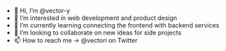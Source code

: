 - 👋 Hi, I’m @vector-y
- 👀 I’m interested in web development and product design
- 🌱 I’m currently learning connecting the frontend with backend services
- 💞️ I’m looking to collaborate on new ideas for side projects
- 📫 How to reach me -> @vectori on Twitter

<!---
vector-y/vector-y is a ✨ special ✨ repository because its `README.md` (this file) appears on your GitHub profile.
You can click the Preview link to take a look at your changes.
--->
